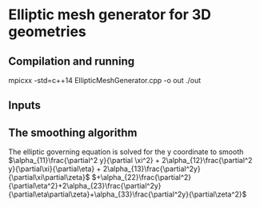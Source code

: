 # Elliptic mesh generator for 3D geometries

## Compilation and running

mpicxx -std=c++14 EllipticMeshGenerator.cpp -o out
./out

## Inputs


## The smoothing algorithm
The elliptic governing equation is solved for the y coordinate to smooth    
$\alpha_{11}\frac{\partial^2 y}{\partial \xi^2} + 2\alpha_{12}\frac{\partial^2 y}{\partial\xi}{\partial\eta} + 2\alpha_{13}\frac{\partial^2y}{\partial\xi\partial\zeta}$
$+\alpha_{22}\frac{\partial^2}{\partial\eta^2}+2\alpha_{23}\frac{\partial^2y}{\partial\eta\partial\zeta}+\alpha_{33}\frac{\partial^2y}{\partial\zeta^2}$ 




